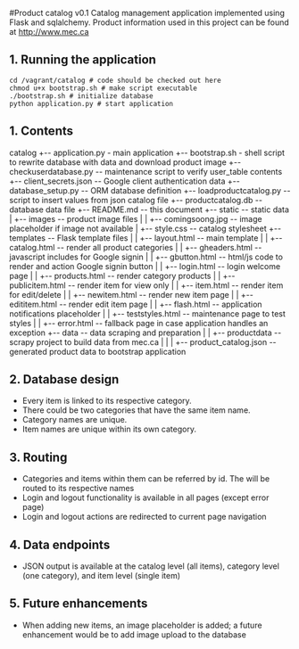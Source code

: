 #Product catalog v0.1
Catalog management application implemented using Flask and sqlalchemy.
Product information used in this project can be found at http://www.mec.ca

## 1. Running the application

```
cd /vagrant/catalog # code should be checked out here
chmod u+x bootstrap.sh # make script executable
./bootstrap.sh # initialize database
python application.py # start application
```

## 1. Contents
catalog
+-- application.py - main application 
+-- bootstrap.sh - shell script to rewrite database with data and download product image
+-- checkuserdatabase.py -- maintenance script to verify user_table contents
+-- client_secrets.json -- Google client authentication data
+-- database_setup.py -- ORM database definition
+-- loadproductcatalog.py -- script to insert values from json catalog file
+-- productcatalog.db -- database data file
+-- README.md -- this document
+-- static -- static data
|   +-- images -- product image files
|   |   +-- comingsoong.jpg -- image placeholder if image not available
|   +-- style.css -- catalog stylesheet
+-- templates -- Flask template files
|   |   +-- layout.html -- main template
|   |   +-- catalog.html -- render all product categories
|   |   +-- gheaders.html -- javascript includes for Google signin
|   |   +-- gbutton.html -- html/js code to render and action Google signin button
|   |   +-- login.html -- login welcome page
|   |   +-- products.html -- render category products
|   |   +-- publicitem.html -- render item for view only
|   |   +-- item.html -- render item for edit/delete
|   |   +-- newitem.html -- render new item page
|   |   +-- edititem.html -- render edit item page
|   |   +-- flash.html -- application notifications placeholder
|   |   +-- teststyles.html -- maintenance page to test styles
|   |   +-- error.html -- fallback page in case application handles an exception
+-- data -- data scraping and preparation
|   |   +-- productdata -- scrapy project to build data from mec.ca
|   |   |   +-- product_catalog.json -- generated product data to bootstrap application


## 2. Database design

* Every item is linked to its respective category.
* There could be two categories that have the same item name.
* Category names are unique.
* Item names are unique within its own category.

## 3. Routing

* Categories and items within them can be referred by id. The will be routed to its respective names
* Login and logout functionality is available in all pages (except error page)
* Login and logout actions are redirected to current page navigation

## 4. Data endpoints

* JSON output is available at the catalog level (all items), category level (one category), and item level (single item)

## 5. Future enhancements

* When adding new items, an image placeholder is added; a future enhancement would be to add image upload to the database

